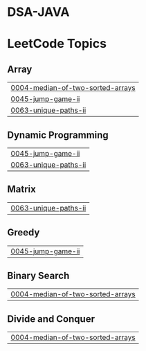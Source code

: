 # DSA-JAVA
<!---LeetCode Topics Start-->
# LeetCode Topics
## Array
|  |
| ------- |
| [0004-median-of-two-sorted-arrays](https://github.com/tsamikshagupta/DSA-JAVA/tree/master/0004-median-of-two-sorted-arrays) |
| [0045-jump-game-ii](https://github.com/tsamikshagupta/DSA-JAVA/tree/master/0045-jump-game-ii) |
| [0063-unique-paths-ii](https://github.com/tsamikshagupta/DSA-JAVA/tree/master/0063-unique-paths-ii) |
## Dynamic Programming
|  |
| ------- |
| [0045-jump-game-ii](https://github.com/tsamikshagupta/DSA-JAVA/tree/master/0045-jump-game-ii) |
| [0063-unique-paths-ii](https://github.com/tsamikshagupta/DSA-JAVA/tree/master/0063-unique-paths-ii) |
## Matrix
|  |
| ------- |
| [0063-unique-paths-ii](https://github.com/tsamikshagupta/DSA-JAVA/tree/master/0063-unique-paths-ii) |
## Greedy
|  |
| ------- |
| [0045-jump-game-ii](https://github.com/tsamikshagupta/DSA-JAVA/tree/master/0045-jump-game-ii) |
## Binary Search
|  |
| ------- |
| [0004-median-of-two-sorted-arrays](https://github.com/tsamikshagupta/DSA-JAVA/tree/master/0004-median-of-two-sorted-arrays) |
## Divide and Conquer
|  |
| ------- |
| [0004-median-of-two-sorted-arrays](https://github.com/tsamikshagupta/DSA-JAVA/tree/master/0004-median-of-two-sorted-arrays) |
<!---LeetCode Topics End-->